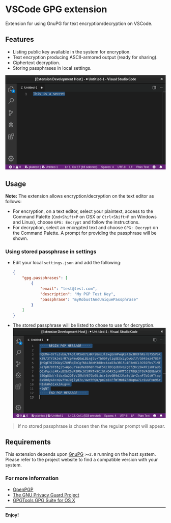 # VSCode GPG extension

Extension for using GnuPG for text encryption/decryption on VSCode.

## Features

- Listing public key available in the system for encryption.
- Text encryption producing ASCII-armored output (ready for sharing).
- Ciphertext decryption.
- Storing passphrases in local settings.

![Encryption and Decrytion Demo](images/demo.gif)

## Usage

**Note:** The extension allows encryption/decryption on the text editor as follows:

- For encryption, on a text editor, select your plaintext, access to the Command Palette (`Cmd+Shift+P` on OSX or `Ctrl+Shift+P` on Windows and Linux), choose `GPG: Encrypt` and follow the instructions.
- For decryption, select an encrypted text and choose `GPG: Decrypt` on the Command Palette. A prompt for providing the passphrase will be shown.

### Using stored passphrase in settings
- Edit your local `settings.json` and add the following:
  ```json
  {
      "gpg.passphrases": [
          {
              "email": "test@test.com",
              "description": "My PGP Test Key",
              "passphrase": "myRobustAndUniquePassphrase"
          }
      ]
  }
  ```
- The stored passphrase will be listed to chose to use for decryption.
  ![Stored Passphrase demo](images/stored_pass.gif)
> If no stored passphrase is chosen then the regular prompt will appear.

## Requirements

This extension depends upon [GnuPG](https://www.gnupg.org) `>=2.0` running on the host system. Please refer to the project website to find a compatible version with your system.

### For more information

- [OpenPGP](https://en.wikipedia.org/wiki/Pretty_Good_Privacy#OpenPGP)
- [The GNU Privacy Guard Project](https://www.gnupg.org)
- [GPGTools GPG Suite for OS X](https://gpgtools.org/)

-----------------------------------------------------------------------------------------------------------

**Enjoy!**
